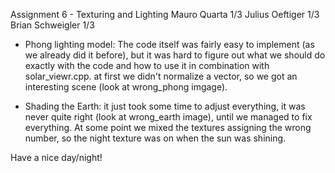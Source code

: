 Assignment 6 - Texturing and Lighting
Mauro Quarta 1/3
Julius Oeftiger 1/3
Brian Schweigler 1/3


 * Phong lighting model: The code itself was fairly easy to implement (as we already did it before), but it was hard to figure out what we should do exactly with the code and how to use it in combination with solar_viewr.cpp. at first we didn't normalize a vector, so we got an interesting scene (look at wrong_phong imgage).

 * Shading the Earth: it just took some time to adjust everything, it was never quite right (look at wrong_earth image), until we managed to fix everything. At some point we mixed the textures assigning the wrong number, so the night texture was on when the sun was shining.

Have a nice day/night!
